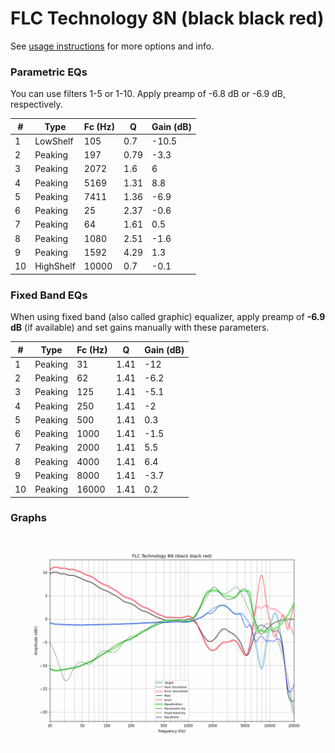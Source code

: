 # FLC Technology 8N (black black red)
See [usage instructions](https://github.com/jaakkopasanen/AutoEq#usage) for more options and info.

### Parametric EQs
You can use filters 1-5 or 1-10. Apply preamp of -6.8 dB or -6.9 dB, respectively.

|   # | Type      |   Fc (Hz) |    Q |   Gain (dB) |
|-----|-----------|-----------|------|-------------|
|   1 | LowShelf  |       105 | 0.7  |       -10.5 |
|   2 | Peaking   |       197 | 0.79 |        -3.3 |
|   3 | Peaking   |      2072 | 1.6  |         6   |
|   4 | Peaking   |      5169 | 1.31 |         8.8 |
|   5 | Peaking   |      7411 | 1.36 |        -6.9 |
|   6 | Peaking   |        25 | 2.37 |        -0.6 |
|   7 | Peaking   |        64 | 1.61 |         0.5 |
|   8 | Peaking   |      1080 | 2.51 |        -1.6 |
|   9 | Peaking   |      1592 | 4.29 |         1.3 |
|  10 | HighShelf |     10000 | 0.7  |        -0.1 |

### Fixed Band EQs
When using fixed band (also called graphic) equalizer, apply preamp of **-6.9 dB** (if available) and set gains manually with these parameters.

|   # | Type    |   Fc (Hz) |    Q |   Gain (dB) |
|-----|---------|-----------|------|-------------|
|   1 | Peaking |        31 | 1.41 |       -12   |
|   2 | Peaking |        62 | 1.41 |        -6.2 |
|   3 | Peaking |       125 | 1.41 |        -5.1 |
|   4 | Peaking |       250 | 1.41 |        -2   |
|   5 | Peaking |       500 | 1.41 |         0.3 |
|   6 | Peaking |      1000 | 1.41 |        -1.5 |
|   7 | Peaking |      2000 | 1.41 |         5.5 |
|   8 | Peaking |      4000 | 1.41 |         6.4 |
|   9 | Peaking |      8000 | 1.41 |        -3.7 |
|  10 | Peaking |     16000 | 1.41 |         0.2 |

### Graphs
![](./FLC%20Technology%208N%20(black%20black%20red).png)
